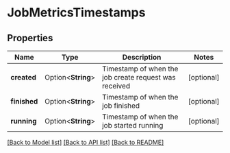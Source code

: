 # JobMetricsTimestamps

## Properties

Name | Type | Description | Notes
------------ | ------------- | ------------- | -------------
**created** | Option<**String**> | Timestamp of when the job create request was received | [optional]
**finished** | Option<**String**> | Timestamp of when the job finished | [optional]
**running** | Option<**String**> | Timestamp of when the job started running | [optional]

[[Back to Model list]](../README.md#documentation-for-models) [[Back to API list]](../README.md#documentation-for-api-endpoints) [[Back to README]](../README.md)


